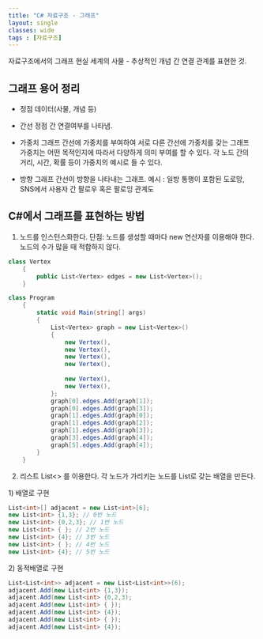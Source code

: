```yaml
---
title: "C# 자료구조 - 그래프"
layout: single
classes: wide
tags : [자료구조]
---
```


자료구조에서의 그래프
현실 세계의 사물 - 추상적인 개념 간 연결 관계를 표현한 것.

## 그래프 용어 정리
- 정점
    데이터(사물, 개념 등)
- 간선
    정점 간 연결여부를 나타냄.

- 가중치 그래프
    간선에 가중치를 부여하여 서로 다른 간선에 가중치를 갖는 그래프
    가중치는 어떤 목적인지에 따라서 다양하게 의미 부여를 할 수 있다.
    각 노드 간의 거리, 시간, 확률 등이 가중치의 예시로 들 수 있다.

- 방향 그래프
    간선이 방향을 나타내는 그래프.
    예시 : 일방 통행이 포함된 도로망, SNS에서 사용자 간 팔로우 혹은 팔로잉 관계도

## C#에서 그래프를 표현하는 방법
1. 노드를 인스턴스화한다.
    단점: 노드를 생성할 때마다 new 연산자를 이용해야 한다.
    노드의 수가 많을 때 적합하지 않다.
```C#
class Vertex
    {
        public List<Vertex> edges = new List<Vertex>();        
    }

class Program 
    {
        static void Main(string[] args)
        {
            List<Vertex> graph = new List<Vertex>()
            {
                new Vertex(),
                new Vertex(),
                new Vertex(),
                new Vertex(),
                
                new Vertex(),
                new Vertex(),
            };
            graph[0].edges.Add(graph[1]);
            graph[0].edges.Add(graph[3]);
            graph[1].edges.Add(graph[0]);
            graph[1].edges.Add(graph[2]);
            graph[1].edges.Add(graph[3]);
            graph[3].edges.Add(graph[4]);
            graph[5].edges.Add(graph[4]);
        }
    }
```


2. 리스트 List<> 를 이용한다.
    각 노드가 가리키는 노드를 List로 갖는 배열을 만든다.
    
1\) 배열로 구현
```C#
List<int>[] adjacent = new List<int>[6];
new List<int> {1,3}; // 0번 노드
new List<int> {0,2,3}; // 1번 노드
new List<int> { }; // 2번 노드
new List<int> {4}; // 3번 노드
new List<int> { }; // 4번 노드
new List<int> {4}; // 5번 노드
```


2\) 동적배열로 구현
```C#
List<List<int>> adjacent = new List<List<int>>(6);
adjacent.Add(new List<int> {1,3});
adjacent.Add(new List<int> {0,2,3);
adjacent.Add(new List<int> { });
adjacent.Add(new List<int> {4});
adjacent.Add(new List<int> { });
adjacent.Add(new List<int> {4});
```

